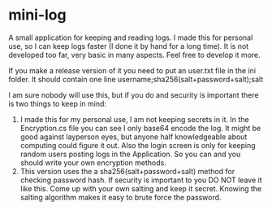 # mini-log
A small application for keeping and reading logs. I made this for personal use, so I can keep logs faster (I done it by hand for a long time). It is not developed too far, very basic in many aspects. Feel free to develop it more.

If you make a release version of it you need to put an user.txt file in the ini folder. It should contain one line username;sha256(salt+password+salt);salt

I am sure nobody will use this, but if you do and security is important there is two things to keep in mind:
1. I made this for my personal use, I am not keeping secrets in it. In the Encryption.cs file you can see I only base64 encode the log. It might be good against layperson eyes, but anyone half knowledgeable about computing could figure it out. Also the login screen is only for keeping random users posting logs in the Application. So you can and you should write your own encryption methods.
2. This version uses the a sha256(salt+password+salt) method for checking password hash. If security is important to you DO NOT leave it like this. Come up with your own salting and keep it secret. Knowing the salting algorithm makes it easy to brute force the password.
